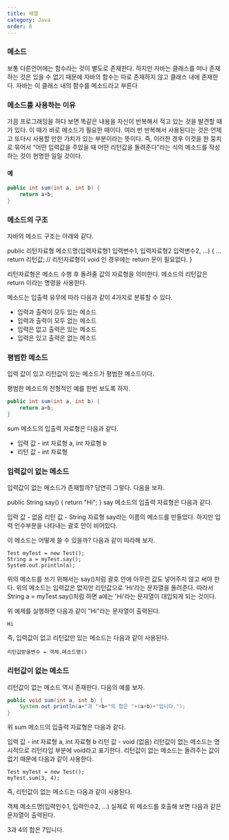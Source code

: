 ```yaml
---
title: 배열
category: Java
order: 8
---
```


### 메소드
보통 다른언어에는 함수라는 것이 별도로 존재한다. 하지만 자바는 클래스를 떠나 존재하는 것은 있을 수 없기 때문에 자바의 함수는 따로 존재하지 않고 클래스 내에 존재한다. 자바는 이 클래스 내의 함수를 메소드라고 부른다

### 메소드를 사용하는 이유
가끔 프로그래밍을 하다 보면 똑같은 내용을 자신이 반복해서 적고 있는 것을 발견할 때가 있다. 이 때가 바로 메소드가 필요한 때이다. 여러 번 반복해서 사용된다는 것은 언제고 또다시 사용할 만한 가치가 있는 부분이라는 뜻이다. 즉, 이러한 경우 이것을 한 뭉치로 묶어서 “어떤 입력값을 주었을 때 어떤 리턴값을 돌려준다”라는 식의 메소드를 작성하는 것이 현명한 일일 것이다.

#### 예
```java
public int sum(int a, int b) {
    return a+b;
}
```
### 메소드의 구조
자바의 메소드 구조는 아래와 같다.

public 리턴자료형 메소드명(입력자료형1 입력변수1, 입력자료형2 입력변수2, ...) {
    ...    
    return 리턴값;  // 리턴자료형이 void 인 경우에는 return 문이 필요없다.
}

리턴자료형은 메소드 수행 후 돌려줄 값의 자료형을 의미한다. 메소드의 리턴값은 return 이라는 명령을 사용한다.

메소드는 입출력 유무에 따라 다음과 같이 4가지로 분류할 수 있다.

* 입력과 출력이 모두 있는 메소드
* 입력과 출력이 모두 없는 메소드
* 입력은 없고 출력은 있는 메소드
* 입력은 있고 출력은 없는 메소드

### 평범한 메소드
입력 값이 있고 리턴값이 있는 메소드가 평범한 메소드이다.

평범한 메소드의 전형적인 예를 한번 보도록 하자.

```java
public int sum(int a, int b) {
    return a+b;
}
```
sum 메소드의 입출력 자료형은 다음과 같다.

* 입력 값 - int 자료형 a, int 자료형 b
* 리턴 값 - int 자료형

### 입력값이 없는 메소드
입력값이 없는 메소드가 존재할까? 당연히 그렇다. 다음을 보자.

public String say() {
    return "Hi";
}
say 메소드의 입출력 자료형은 다음과 같다.

입력 값 - 없음
리턴 값 - String 자료형
say라는 이름의 메소드를 만들었다. 하지만 입력 인수부분을 나타내는 괄호 안이 비어있다.

이 메소드는 어떻게 쓸 수 있을까? 다음과 같이 따라해 보자.
```
Test myTest = new Test();
String a = myTest.say();
System.out.println(a);
```
위의 메소드를 쓰기 위해서는 say()처럼 괄호 안에 아무런 값도 넣어주지 않고 써야 한다. 위의 메소드는 입력값은 없지만 리턴값으로 'Hi'라는 문자열을 돌려준다. 따라서 String a = myTest.say()처럼 하면 a에는 'Hi'라는 문자열이 대입되게 되는 것이다.

위 예제를 실행하면 다음과 같이 "Hi"라는 문자열이 출력된다.
```
Hi
```
즉, 입력값이 없고 리턴값만 있는 메소드는 다음과 같이 사용된다.
```
리턴값받을변수 = 객체.메소드명()
```

### 리턴값이 없는 메소드
리턴값이 없는 메소드 역시 존재한다. 다음의 예를 보자.
```java
public void sum(int a, int b) {
    System.out.println(a+"과 "+b+"의 합은 "+(a+b)+"입니다.");
}
```
위 sum 메소드의 입출력 자료형은 다음과 같다.

입력 값 - int 자료형 a, int 자료형 b
리턴 값 - void (없음)
리턴값이 없는 메소드는 명시적으로 리턴타입 부분에 void라고 표기한다. 리턴값이 없는 메소드는 돌려주는 값이 없기 때문에 다음과 같이 사용한다.
```
Test myTest = new Test();
myTest.sum(3, 4);
```
즉, 리턴값이 없는 메소드는 다음과 같이 사용된다.

객체.메소드명(입력인수1, 입력인수2, ...)
실제로 위 메소드를 호출해 보면 다음과 같은 문자열이 출력된다.

3과 4의 합은 7입니다.
